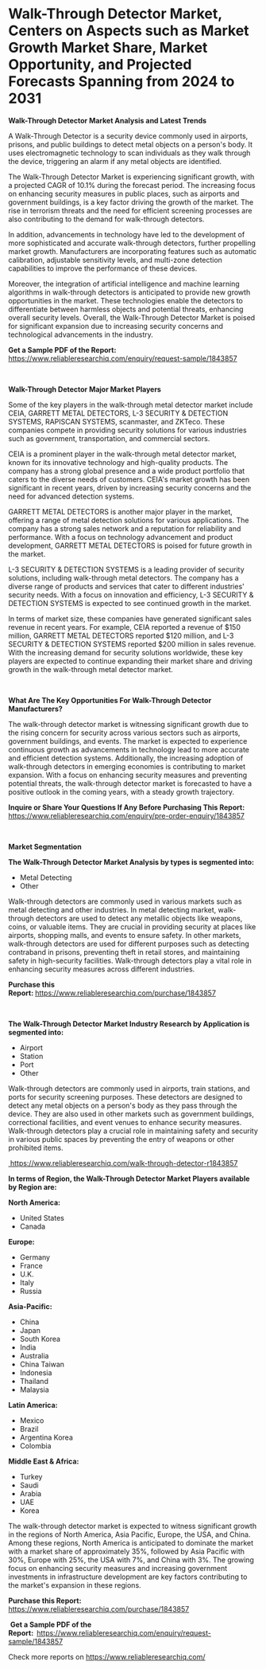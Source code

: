 <p><h1>Walk-Through Detector Market, Centers on Aspects such as Market Growth Market Share, Market Opportunity, and Projected Forecasts Spanning from 2024 to 2031</h1></p><p><strong>Walk-Through Detector Market Analysis and Latest Trends</strong></p>
<p><p>A Walk-Through Detector is a security device commonly used in airports, prisons, and public buildings to detect metal objects on a person's body. It uses electromagnetic technology to scan individuals as they walk through the device, triggering an alarm if any metal objects are identified. </p><p>The Walk-Through Detector Market is experiencing significant growth, with a projected CAGR of 10.1% during the forecast period. The increasing focus on enhancing security measures in public places, such as airports and government buildings, is a key factor driving the growth of the market. The rise in terrorism threats and the need for efficient screening processes are also contributing to the demand for walk-through detectors.</p><p>In addition, advancements in technology have led to the development of more sophisticated and accurate walk-through detectors, further propelling market growth. Manufacturers are incorporating features such as automatic calibration, adjustable sensitivity levels, and multi-zone detection capabilities to improve the performance of these devices.</p><p>Moreover, the integration of artificial intelligence and machine learning algorithms in walk-through detectors is anticipated to provide new growth opportunities in the market. These technologies enable the detectors to differentiate between harmless objects and potential threats, enhancing overall security levels. Overall, the Walk-Through Detector Market is poised for significant expansion due to increasing security concerns and technological advancements in the industry.</p></p>
<p><strong>Get a Sample PDF of the Report:&nbsp;</strong> <a href="https://www.reliableresearchiq.com/enquiry/request-sample/1843857">https://www.reliableresearchiq.com/enquiry/request-sample/1843857</a></p>
<p>&nbsp;</p>
<p><strong>Walk-Through Detector Major Market Players</strong></p>
<p><p>Some of the key players in the walk-through metal detector market include CEIA, GARRETT METAL DETECTORS, L-3 SECURITY & DETECTION SYSTEMS, RAPISCAN SYSTEMS, scanmaster, and ZKTeco. These companies compete in providing security solutions for various industries such as government, transportation, and commercial sectors.</p><p>CEIA is a prominent player in the walk-through metal detector market, known for its innovative technology and high-quality products. The company has a strong global presence and a wide product portfolio that caters to the diverse needs of customers. CEIA's market growth has been significant in recent years, driven by increasing security concerns and the need for advanced detection systems.</p><p>GARRETT METAL DETECTORS is another major player in the market, offering a range of metal detection solutions for various applications. The company has a strong sales network and a reputation for reliability and performance. With a focus on technology advancement and product development, GARRETT METAL DETECTORS is poised for future growth in the market.</p><p>L-3 SECURITY & DETECTION SYSTEMS is a leading provider of security solutions, including walk-through metal detectors. The company has a diverse range of products and services that cater to different industries' security needs. With a focus on innovation and efficiency, L-3 SECURITY & DETECTION SYSTEMS is expected to see continued growth in the market.</p><p>In terms of market size, these companies have generated significant sales revenue in recent years. For example, CEIA reported a revenue of $150 million, GARRETT METAL DETECTORS reported $120 million, and L-3 SECURITY & DETECTION SYSTEMS reported $200 million in sales revenue. With the increasing demand for security solutions worldwide, these key players are expected to continue expanding their market share and driving growth in the walk-through metal detector market.</p></p>
<p>&nbsp;</p>
<p><strong>What Are The Key Opportunities For Walk-Through Detector Manufacturers?</strong></p>
<p><p>The walk-through detector market is witnessing significant growth due to the rising concern for security across various sectors such as airports, government buildings, and events. The market is expected to experience continuous growth as advancements in technology lead to more accurate and efficient detection systems. Additionally, the increasing adoption of walk-through detectors in emerging economies is contributing to market expansion. With a focus on enhancing security measures and preventing potential threats, the walk-through detector market is forecasted to have a positive outlook in the coming years, with a steady growth trajectory.</p></p>
<p><strong>Inquire or Share Your Questions If Any Before Purchasing This Report:</strong> <a href="https://www.reliableresearchiq.com/enquiry/pre-order-enquiry/1843857">https://www.reliableresearchiq.com/enquiry/pre-order-enquiry/1843857</a></p>
<p>&nbsp;</p>
<p><strong>Market Segmentation</strong></p>
<p><strong>The Walk-Through Detector Market Analysis by types is segmented into:</strong></p>
<p><ul><li>Metal Detecting</li><li>Other</li></ul></p>
<p><p>Walk-through detectors are commonly used in various markets such as metal detecting and other industries. In metal detecting market, walk-through detectors are used to detect any metallic objects like weapons, coins, or valuable items. They are crucial in providing security at places like airports, shopping malls, and events to ensure safety. In other markets, walk-through detectors are used for different purposes such as detecting contraband in prisons, preventing theft in retail stores, and maintaining safety in high-security facilities. Walk-through detectors play a vital role in enhancing security measures across different industries.</p></p>
<p><strong>Purchase this Report:&nbsp;</strong><a href="https://www.reliableresearchiq.com/purchase/1843857">https://www.reliableresearchiq.com/purchase/1843857</a></p>
<p>&nbsp;</p>
<p><strong>The Walk-Through Detector Market Industry Research by Application is segmented into:</strong></p>
<p><ul><li>Airport</li><li>Station</li><li>Port</li><li>Other</li></ul></p>
<p><p>Walk-through detectors are commonly used in airports, train stations, and ports for security screening purposes. These detectors are designed to detect any metal objects on a person's body as they pass through the device. They are also used in other markets such as government buildings, correctional facilities, and event venues to enhance security measures. Walk-through detectors play a crucial role in maintaining safety and security in various public spaces by preventing the entry of weapons or other prohibited items.</p></p>
<p><a href="https://www.reliableresearchiq.com/walk-through-detector-r1843857">&nbsp;https://www.reliableresearchiq.com/walk-through-detector-r1843857</a></p>
<p><strong>In terms of Region, the Walk-Through Detector Market Players available by Region are:</strong></p>
<p>
    <p> <strong> North America: </strong>
        <ul>
            <li>United States</li>
            <li>Canada</li>
        </ul>
        </p> 
    <p> <strong> Europe: </strong>
        <ul>
            <li>Germany</li>
            <li>France</li>
            <li>U.K.</li>
            <li>Italy</li>
            <li>Russia</li>
        </ul>
        </p> 
    <p> <strong> Asia-Pacific: </strong>
        <ul>
            <li>China</li>
            <li>Japan</li>
            <li>South Korea</li>
            <li>India</li>
            <li>Australia</li>
            <li>China Taiwan</li>
            <li>Indonesia</li>
            <li>Thailand</li>
            <li>Malaysia</li>
        </ul>
        </p> 
    <p> <strong> Latin America: </strong>
        <ul>
            <li>Mexico</li>
            <li>Brazil</li>
            <li>Argentina Korea</li>
            <li>Colombia</li>
        </ul>
        </p> 
    <p> <strong> Middle East & Africa: </strong>
        <ul>
            <li>Turkey</li>
            <li>Saudi</li>
            <li>Arabia</li>
            <li>UAE</li>
            <li>Korea</li>
        </ul>
    </p>
    </p>
<p><p>The walk-through detector market is expected to witness significant growth in the regions of North America, Asia Pacific, Europe, the USA, and China. Among these regions, North America is anticipated to dominate the market with a market share of approximately 35%, followed by Asia Pacific with 30%, Europe with 25%, the USA with 7%, and China with 3%. The growing focus on enhancing security measures and increasing government investments in infrastructure development are key factors contributing to the market's expansion in these regions.</p></p>
<p><strong>Purchase this Report: </strong><a href="https://www.reliableresearchiq.com/purchase/1843857">https://www.reliableresearchiq.com/purchase/1843857</a></p>
<p>&nbsp;<strong>Get a Sample PDF of the Report:&nbsp;&nbsp;</strong><a href="https://www.reliableresearchiq.com/enquiry/request-sample/1843857">https://www.reliableresearchiq.com/enquiry/request-sample/1843857</a></p>
<p><strong></strong></p>
<p>Check more reports on <a href="https://www.reliableresearchiq.com/">https://www.reliableresearchiq.com/</a></p>